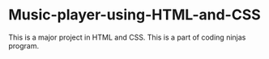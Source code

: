 # Music-player-using-HTML-and-CSS
This is a major project in HTML and CSS. This is a part of coding ninjas program.
